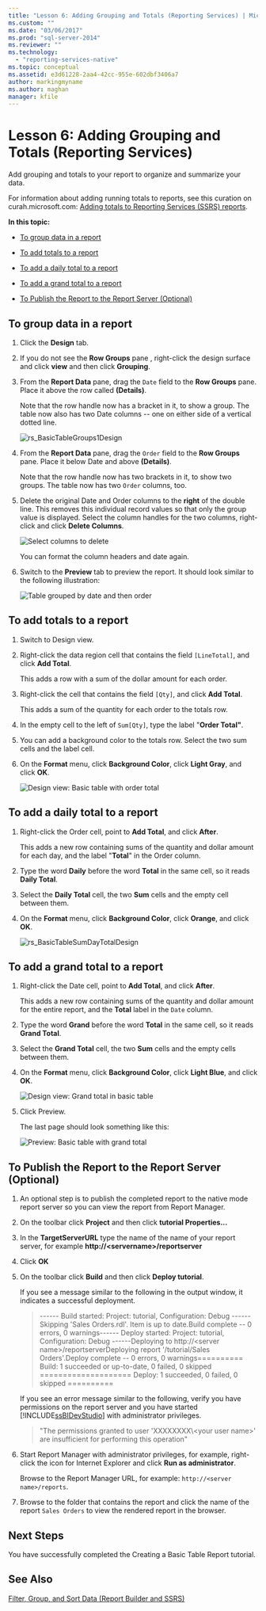 ```yaml
---
title: "Lesson 6: Adding Grouping and Totals (Reporting Services) | Microsoft Docs"
ms.custom: ""
ms.date: "03/06/2017"
ms.prod: "sql-server-2014"
ms.reviewer: ""
ms.technology: 
  - "reporting-services-native"
ms.topic: conceptual
ms.assetid: e3d61228-2aa4-42cc-955e-602dbf3406a7
author: markingmyname
ms.author: maghan
manager: kfile
---
```

# Lesson 6: Adding Grouping and Totals (Reporting Services)
  Add grouping and totals to your report to organize and summarize your data.  
  
 For information about adding running totals to reports, see this curation on curah.microsoft.com: [Adding totals to Reporting Services (SSRS) reports](https://www.tutorialgateway.org/add-total-and-subtotal-to-ssrs-report/).  
  
 **In this topic:**  
  
-   [To group data in a report](#bkmk_groupdata)  
  
-   [To add totals to a report](#bkmk_addtotals)  
  
-   [To add a daily total to a report](#bkmk_adddailytotal)  
  
-   [To add a grand total to a report](#bkmk_addgrandtotal)  
  
-   [To Publish the Report to the Report Server (Optional)](#bkmk_publishreport)  
  
##  <a name="bkmk_groupdata"></a> To group data in a report  
  
1.  Click the **Design** tab.  
  
2.  If you do not see the **Row Groups** pane , right-click the design surface and click **view** and then click **Grouping**.  
  
3.  From the **Report Data** pane, drag the `Date` field to the **Row Groups** pane. Place it above the row called **(Details)**.  
  
     Note that the row handle now has a bracket in it, to show a group. The table now also has two Date columns -- one on either side of a vertical dotted line.  
  
     ![](../../2014/tutorials/media/rs-basictablegroups1design.gif "rs_BasicTableGroups1Design")  
  
4.  From the **Report Data** pane, drag the `Order` field to the **Row Groups** pane. Place it below Date and above **(Details)**.  
  
     Note that the row handle now has two brackets in it, to show two groups. The table now has two `Order` columns, too.  
  
5.  Delete the original Date and Order columns to the **right** of the double line. This removes this individual record values so that only the group value is displayed. Select the column handles for the two columns, right-click and click **Delete Columns**.  
  
     ![Select columns to delete](../../2014/tutorials/media/rs-basictablegroupsdeletecols.gif "Select columns to delete")  
  
     You can format the column headers and date again.  
  
6.  Switch to the **Preview** tab to preview the report. It should look similar to the following illustration:  
  
     ![Table grouped by date and then order](../../2014/tutorials/media/rs-basictablegroupspreview.gif "Table grouped by date and then order")  
  
##  <a name="bkmk_addtotals"></a> To add totals to a report  
  
1.  Switch to Design view.  
  
2.  Right-click the data region cell that contains the field `[LineTotal]`, and click **Add Total**.  
  
     This adds a row with a sum of the dollar amount for each order.  
  
3.  Right-click the cell that contains the field `[Qty]`, and click **Add Total**.  
  
     This adds a sum of the quantity for each order to the totals row.  
  
4.  In the empty cell to the left of `Sum[Qty]`, type the label "**Order Total"**.  
  
5.  You can add a background color to the totals row. Select the two sum cells and the label cell.  
  
6.  On the **Format** menu, click **Background Color**, click **Light Gray**, and click **OK**.  
  
     ![Design view: Basic table with order total](../../2014/tutorials/media/rs-basictablesumlinetotaldesign.gif "Design view: Basic table with order total")  
  
##  <a name="bkmk_adddailytotal"></a> To add a daily total to a report  
  
1.  Right-click the Order cell, point to **Add Total**, and click **After**.  
  
     This adds a new row containing sums of the quantity and dollar amount for each day, and the label "**Total**" in the Order column.  
  
2.  Type the word **Daily** before the word **Total** in the same cell, so it reads **Daily Total**.  
  
3.  Select the **Daily Total** cell, the two **Sum** cells and the empty cell between them.  
  
4.  On the **Format** menu, click **Background Color**, click **Orange**, and click **OK**.  
  
     ![](../../2014/tutorials/media/rs-basictablesumdaytotaldesign.gif "rs_BasicTableSumDayTotalDesign")  
  
##  <a name="bkmk_addgrandtotal"></a> To add a grand total to a report  
  
1.  Right-click the Date cell, point to **Add Total**, and click **After**.  
  
     This adds a new row containing sums of the quantity and dollar amount for the entire report, and the **Total** label in the `Date` column.  
  
2.  Type the word **Grand** before the word **Total** in the same cell, so it reads **Grand Total**.  
  
3.  Select the **Grand Total** cell, the two **Sum** cells and the empty cells between them.  
  
4.  On the **Format** menu, click **Background Color**, click **Light Blue**, and click **OK**.  
  
     ![Design view: Grand total in basic table](../../2014/tutorials/media/rs-basictablesumgrandtotaldesign.gif "Design view: Grand total in basic table")  
  
5.  Click Preview.  
  
     The last page should look something like this:  
  
     ![Preview: Basic table with grand total](../../2014/tutorials/media/rs-basictablesumgrandtotalpreview.gif "Preview: Basic table with grand total")  
  
##  <a name="bkmk_publishreport"></a> To Publish the Report to the Report Server (Optional)  
  
1.  An optional step is to publish the completed report to the native mode report server so you can view the report from Report Manager.  
  
2.  On the toolbar click **Project** and then click **tutorial Properties...**  
  
3.  In the **TargetServerURL** type the name of the name of your report server, for example **http://\<servername>/reportserver**  
  
4.  Click **OK**  
  
5.  On the toolbar click **Build** and then click **Deploy tutorial**.  
  
     If you see a message similar to the following in the output window, it indicates a successful deployment.  
  
    > ------ Build started: Project: tutorial, Configuration: Debug ------Skipping 'Sales Orders.rdl'. Item is up to date.Build complete -- 0 errors, 0 warnings------ Deploy started: Project: tutorial, Configuration: Debug ------Deploying to http://\<server name>/reportserverDeploying report '/tutorial/Sales Orders'.Deploy complete -- 0 errors, 0 warnings========== Build: 1 succeeded or up-to-date, 0 failed, 0 skipped ==================== Deploy: 1 succeeded, 0 failed, 0 skipped ==========  
  
     If you see an error message similar to the following, verify you have permissions on the report server and you have started [!INCLUDE[ssBIDevStudio](../includes/ssbidevstudio-md.md)] with administrator privileges.  
  
    > "The permissions granted to user 'XXXXXXXX\\<your user name\>' are insufficient for performing this operation"  
  
6.  Start Report Manager with administrator privileges, for example, right-click the icon for Internet Explorer and click **Run as administrator**.  
  
     Browse to the Report Manager URL, for example: `http://<server name>/reports`.  
  
7.  Browse to the folder that contains the report and click the name of the report `Sales Orders` to view the rendered report in the browser.  
  
## Next Steps  
 You have successfully completed the Creating a Basic Table Report tutorial.  
  
## See Also  
 [Filter, Group, and Sort Data &#40;Report Builder and SSRS&#41;](report-design/filter-group-and-sort-data-report-builder-and-ssrs.md)  
  
  
